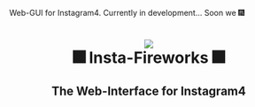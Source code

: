 Web-GUI for Instagram4.
Currently in development... Soon we 🎆
<h1 align="center">
  <img src="https://preview.ibb.co/i7xSQT/logo.png"/><br>
  🎆 Insta-Fireworks 🎆
</h1>
<h2 align="center">
  The Web-Interface for Instagram4
</h2>
